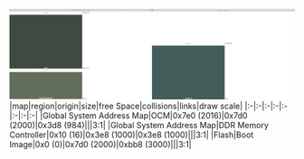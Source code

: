 ![memory map diagram](test_generate_doc_zynqmp_max_address_exceeds_regions_redux.png)
|map|region|origin|size|free Space|collisions|links|draw scale|
|:-|:-|:-|:-|:-|:-|:-|:-|
|Global System Address Map|<span style='color:(1, 14, 3)'>OCM</span>|0x7e0 (2016)|0x7d0 (2000)|0x3d8 (984)|||3:1|
|Global System Address Map|<span style='color:(45, 64, 36)'>DDR Memory Controller</span>|0x10 (16)|0x3e8 (1000)|0x3e8 (1000)|||3:1|
|Flash|<span style='color:(5, 40, 36)'>Boot Image</span>|0x0 (0)|0x7d0 (2000)|0xbb8 (3000)|||3:1|
